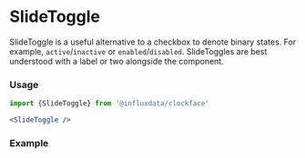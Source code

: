 # SlideToggle

SlideToggle is a useful alternative to a checkbox to denote binary states. For example, `active`/`inactive` or `enabled`/`disabled`. SlideToggles are best understood with a label or two alongside the component.

### Usage
```jsx
import {SlideToggle} from '@influxdata/clockface'
```
```jsx
<SlideToggle />
```

### Example
<!-- STORY -->


<!-- STORY HIDE START -->

<!-- STORY HIDE END -->

<!-- PROPS -->
